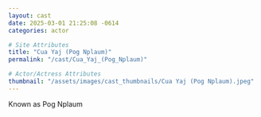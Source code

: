 ```yaml
---
layout: cast
date: 2025-03-01 21:25:08 -0614
categories: actor

# Site Attributes
title: "Cua Yaj (Pog Nplaum)"
permalink: "/cast/Cua_Yaj_(Pog_Nplaum)"

# Actor/Actress Attributes
thumbnail: "/assets/images/cast_thumbnails/Cua Yaj (Pog Nplaum).jpeg"
---
```

Known as Pog Nplaum